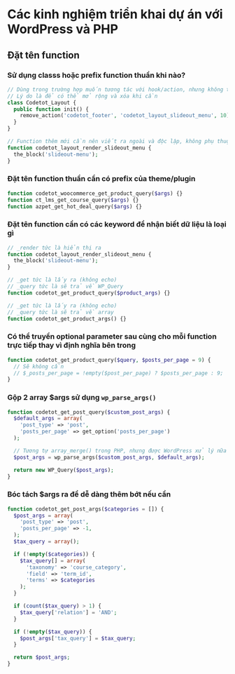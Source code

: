 # Các kinh nghiệm triển khai dự án với WordPress và PHP

## Đặt tên function

### Sử dụng classs hoặc prefix function thuần khi nào?

```php
// Dùng trong trường hợp muốn tương tác với hook/action, nhưng không thêm mới markup, ví dụ không thêm mới block nào đó
// Lý do là để có thể mở rộng và xóa khi cần
class Codetot_Layout {
  public function init() {
    remove_action('codetot_footer', 'codetot_layout_slideout_menu', 10);
  }
}

// Function thêm mới cần nên viết ra ngoài và độc lập, không phụ thuộc vào class
function codetot_layout_render_slideout_menu {
  the_block('slideout-menu');
}
```

### Đặt tên function thuần cần có prefix của theme/plugin

```php
function codetot_woocommerce_get_product_query($args) {}
function ct_lms_get_course_query($args) {}
function azpet_get_hot_deal_query($args) {}
```

### Đặt tên function cần có các keyword để nhận biết dữ liệu là loại gì

```php
// _render tức là hiển thị ra
function codetot_layout_render_slideout_menu {
  the_block('slideout-menu');
}

// _get tức là lấy ra (không echo)
// _query tức là sẽ trả về WP_Query
function codetot_get_product_query($product_args) {}

// _get tức là lấy ra (không echo)
// _query tức là sẽ trả về array
function codetot_get_product_args() {}
```

### Có thể truyền optional parameter sau cùng cho mỗi function trực tiếp thay vì định nghĩa bên trong

```php
function codetot_get_product_query($query, $posts_per_page = 9) {
  // Sẽ không cần
  // $_posts_per_page = !empty($post_per_page) ? $posts_per_page : 9;
}
```

### Gộp 2 array $args sử dụng `wp_parse_args()`


```php
function codetot_get_post_query($custom_post_args) {
  $default_args = array(
    'post_type' => 'post',
    'posts_per_page' => get_option('posts_per_page')
  );

  // Tương tự array_merge() trong PHP, nhưng được WordPress xử lý nữa rồi
  $post_args = wp_parse_args($custom_post_args, $default_args);

  return new WP_Query($post_args);
}
```

### Bóc tách $args ra để dễ dàng thêm bớt nếu cần

```php
function codetot_get_post_args($categories = []) {
  $post_args = array(
    'post_type' => 'post',
    'posts_per_page' => -1,
  );
  $tax_query = array();

  if (!empty($categories)) {
    $tax_query[] = array(
      'taxonomy' => 'course_category',
      'field' => 'term_id',
      'terms' => $categories
    );
  }

  if (count($tax_query) > 1) {
    $tax_query['relation'] = 'AND';
  }

  if (!empty($tax_query)) {
    $post_args['tax_query'] = $tax_query;
  }

  return $post_args;
}
```
